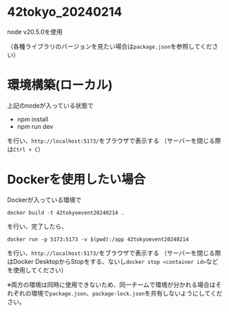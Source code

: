 # 42tokyo_20240214

node v20.5.0を使用

（各種ライブラリのバージョンを見たい場合は`package.json`を参照してください）

# 環境構築(ローカル)

上記のnodeが入っている状態で

- npm install
- npm run dev

を行い、`http://localhost:5173/`をブラウザで表示する
（サーバーを閉じる際は`Ctrl + C`）

# Dockerを使用したい場合

Dockerが入っている環境で

`docker build -t 42tokyoevent20240214 .`

を行い、完了したら、

`docker run -p 5173:5173 -v $(pwd):/app 42tokyoevent20240214`

を行い、`http://localhost:5173/`をブラウザで表示する
（サーバーを閉じる際はDocker DesktopからStopをする、ないし`docker stop <container id>`などを使用してください）

※両方の環境は同時に使用できないため、同一チームで環境が分かれる場合はそれぞれの環境で`package.json`、`package-lock.json`を共有しないようにしてください。
